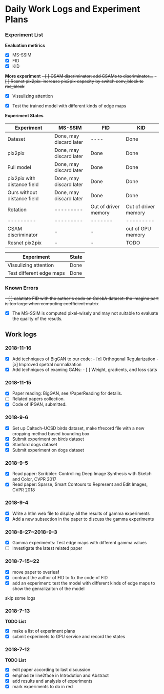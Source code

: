 # Daily Work Logs and Experiment Plans

### Experiment List
**Evaluation metirics**
- [x] MS-SSIM
- [x] FID
- [x] KID

**More experiment**
~~- [ ] CSAM discriminator: add CSAMs to discriminator__~~
~~- [ ] Resnet pix2pix: increase pix2pix capacity by switch conv_block to res_block~~
- [x] Vissulizing attention
- [x] Test the trained model with different kinds of edge maps


**Experiment States**

Experiment                  | MS-SSIM                 | FID      | KID  |
---------                   | ---------               |-------   |------|
Dataset                     | Done, may discard later | ----     | Done |
pix2pix                     | Done, may discard later | Done     | Done |
Full model                  | Done, may discard later | Done     | Done |
pix2pix with distance field | Done, may discard later | Done     | Done |
Ours without distance field | Done, may discard later | Done     | Done |
Rotation                    | ---------               | Out of driver memory | Out of driver memory |
---------                   | --------- |-------| ---------     |
CSAM discriminator          | -         | -     | out of GPU memory|
Resnet pix2pix              | -         | -     | TODO          |

Experiment                  | State                             |
---------                   |---------                          |
Vissulizing attention       | Done                              |
Test different edge maps    | Done                              |



### Known Errors
~~- [ ] calutlate FID with the author's code on CelebA dataset: the imagine part is too large when computing coefficient matrix~~
- [x] The MS-SSIM is computed pixel-wisely and may not suitable to evaluate the quality of the resutls.

## Work logs
### 2018-11-16
- [x] Add techniques of BigGAN to our code:
      - [x] Orthogonal Regularization
      - [x] Improved spetral normalization
- [x] Add techniques of examing GANs:
      - [ ] Weight, gradients, and loss stats

### 2018-11-15
- [x] Paper reading: BigGAN, see /PaperReading for details.
- [ ] Related papers collection.
- [x] Code of IPGAN, submitted.

### 2018-9-6
- [x] Set up Caltech-UCSD birds dataset, make tfrecord file with a new cropping method based bounding box
- [x] Submit experiment on birds dataset
- [x] Stanford dogs dataset
- [x] Submit experiment on dogs dataset

### 2018-9-5
- [x] Read paper: Scribbler: Controlling Deep Image Synthesis with Sketch and Color, CVPR 2017 
- [x] Read paper: Sparse, Smart Contours to Represent and Edit Images, CVPR 2018

### 2018-9-4
- [x] Write a htlm web file to display all the results of gamma experiments
- [x] Add a new subsection in the paper to discuss the gamma experiments

### 2018-8-27~2018-9-3
- [x] Gamma experiments: Test edge maps with different gamma values
- [ ] Investigate the latest related paper

### 2018-7-15~22
- [x] move paper to overleaf
- [x] contract the author of FID to fix the code of FID
- [x] add an experiment: test the model with different kinds of edge maps to show the genralizaiton of the model

skip some logs

### 2018-7-13
**TODO List**

- [x] make a list of experiment plans
- [x] submit experimets to GPU service and record the states
### 2018-7-12
**TODO List**

- [x] edit paper according to last discussion
- [x] emphasize line2face in Introdution and Abstract
- [x] add results and analysis of experiments
- [x] mark experiments to do in red

